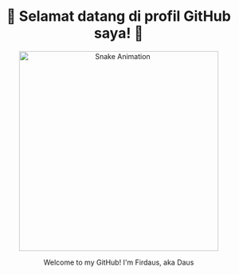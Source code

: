<div align="center">
  <h1>🐍 Selamat datang di profil GitHub saya! 🐍</h1>
  <img src="https://media.giphy.com/media/3o7aD2sa9x9iU1r4H6/giphy.gif" alt="Snake Animation" width="400"/>
  <p>Welcome to my GitHub! I'm Firdaus, aka Daus</p>
</div>
